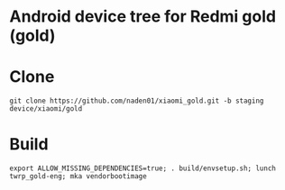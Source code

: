 # Android device tree for Redmi gold (gold)

# Clone
    git clone https://github.com/naden01/xiaomi_gold.git -b staging device/xiaomi/gold

# Build
    export ALLOW_MISSING_DEPENDENCIES=true; . build/envsetup.sh; lunch twrp_gold-eng; mka vendorbootimage
